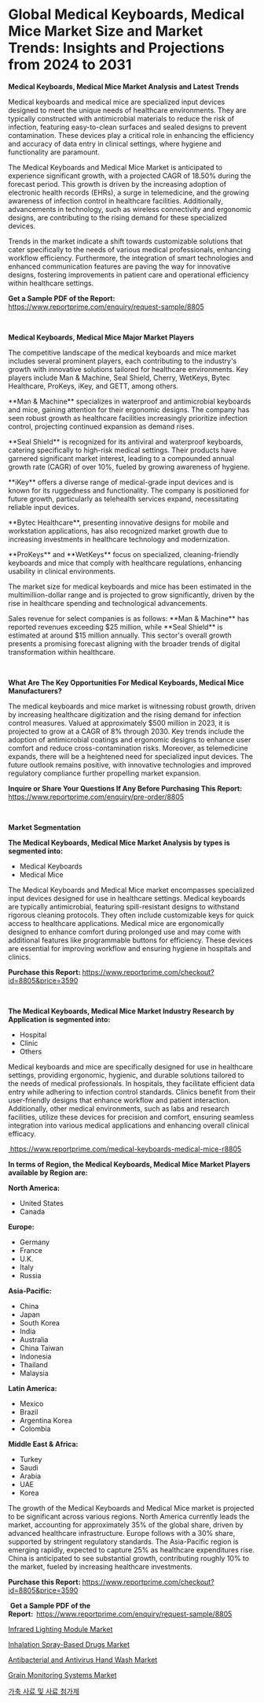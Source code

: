 <p><h1>Global Medical Keyboards, Medical Mice Market Size and Market Trends: Insights and Projections from 2024 to 2031</h1></p><p><strong>Medical Keyboards, Medical Mice Market Analysis and Latest Trends</strong></p>
<p><p>Medical keyboards and medical mice are specialized input devices designed to meet the unique needs of healthcare environments. They are typically constructed with antimicrobial materials to reduce the risk of infection, featuring easy-to-clean surfaces and sealed designs to prevent contamination. These devices play a critical role in enhancing the efficiency and accuracy of data entry in clinical settings, where hygiene and functionality are paramount.</p><p>The Medical Keyboards and Medical Mice Market is anticipated to experience significant growth, with a projected CAGR of 18.50% during the forecast period. This growth is driven by the increasing adoption of electronic health records (EHRs), a surge in telemedicine, and the growing awareness of infection control in healthcare facilities. Additionally, advancements in technology, such as wireless connectivity and ergonomic designs, are contributing to the rising demand for these specialized devices.</p><p>Trends in the market indicate a shift towards customizable solutions that cater specifically to the needs of various medical professionals, enhancing workflow efficiency. Furthermore, the integration of smart technologies and enhanced communication features are paving the way for innovative designs, fostering improvements in patient care and operational efficiency within healthcare settings.</p></p>
<p><strong>Get a Sample PDF of the Report:&nbsp;</strong> <a href="https://www.reportprime.com/enquiry/request-sample/8805">https://www.reportprime.com/enquiry/request-sample/8805</a></p>
<p>&nbsp;</p>
<p><strong>Medical Keyboards, Medical Mice Major Market Players</strong></p>
<p><p>The competitive landscape of the medical keyboards and mice market includes several prominent players, each contributing to the industry's growth with innovative solutions tailored for healthcare environments. Key players include Man & Machine, Seal Shield, Cherry, WetKeys, Bytec Healthcare, ProKeys, iKey, and GETT, among others.</p><p>**Man & Machine** specializes in waterproof and antimicrobial keyboards and mice, gaining attention for their ergonomic designs. The company has seen robust growth as healthcare facilities increasingly prioritize infection control, projecting continued expansion as demand rises.</p><p>**Seal Shield** is recognized for its antiviral and waterproof keyboards, catering specifically to high-risk medical settings. Their products have garnered significant market interest, leading to a compounded annual growth rate (CAGR) of over 10%, fueled by growing awareness of hygiene.</p><p>**iKey** offers a diverse range of medical-grade input devices and is known for its ruggedness and functionality. The company is positioned for future growth, particularly as telehealth services expand, necessitating reliable input devices.</p><p>**Bytec Healthcare**, presenting innovative designs for mobile and workstation applications, has also recognized market growth due to increasing investments in healthcare technology and modernization. </p><p>**ProKeys** and **WetKeys** focus on specialized, cleaning-friendly keyboards and mice that comply with healthcare regulations, enhancing usability in clinical environments.</p><p>The market size for medical keyboards and mice has been estimated in the multimillion-dollar range and is projected to grow significantly, driven by the rise in healthcare spending and technological advancements. </p><p>Sales revenue for select companies is as follows: **Man & Machine** has reported revenues exceeding $25 million, while **Seal Shield** is estimated at around $15 million annually. This sector's overall growth presents a promising forecast aligning with the broader trends of digital transformation within healthcare.</p></p>
<p>&nbsp;</p>
<p><strong>What Are The Key Opportunities For Medical Keyboards, Medical Mice Manufacturers?</strong></p>
<p><p>The medical keyboards and mice market is witnessing robust growth, driven by increasing healthcare digitization and the rising demand for infection control measures. Valued at approximately $500 million in 2023, it is projected to grow at a CAGR of 8% through 2030. Key trends include the adoption of antimicrobial coatings and ergonomic designs to enhance user comfort and reduce cross-contamination risks. Moreover, as telemedicine expands, there will be a heightened need for specialized input devices. The future outlook remains positive, with innovative technologies and improved regulatory compliance further propelling market expansion.</p></p>
<p><strong>Inquire or Share Your Questions If Any Before Purchasing This Report:</strong> <a href="https://www.reportprime.com/enquiry/pre-order/8805">https://www.reportprime.com/enquiry/pre-order/8805</a></p>
<p>&nbsp;</p>
<p><strong>Market Segmentation</strong></p>
<p><strong>The Medical Keyboards, Medical Mice Market Analysis by types is segmented into:</strong></p>
<p><ul><li>Medical Keyboards</li><li>Medical Mice</li></ul></p>
<p><p>The Medical Keyboards and Medical Mice market encompasses specialized input devices designed for use in healthcare settings. Medical keyboards are typically antimicrobial, featuring spill-resistant designs to withstand rigorous cleaning protocols. They often include customizable keys for quick access to healthcare applications. Medical mice are ergonomically designed to enhance comfort during prolonged use and may come with additional features like programmable buttons for efficiency. These devices are essential for improving workflow and ensuring hygiene in hospitals and clinics.</p></p>
<p><strong>Purchase this Report:&nbsp;</strong><a href="https://www.reportprime.com/checkout?id=8805&price=3590">https://www.reportprime.com/checkout?id=8805&price=3590</a></p>
<p>&nbsp;</p>
<p><strong>The Medical Keyboards, Medical Mice Market Industry Research by Application is segmented into:</strong></p>
<p><ul><li>Hospital</li><li>Clinic</li><li>Others</li></ul></p>
<p><p>Medical keyboards and mice are specifically designed for use in healthcare settings, providing ergonomic, hygienic, and durable solutions tailored to the needs of medical professionals. In hospitals, they facilitate efficient data entry while adhering to infection control standards. Clinics benefit from their user-friendly designs that enhance workflow and patient interaction. Additionally, other medical environments, such as labs and research facilities, utilize these devices for precision and comfort, ensuring seamless integration into various medical applications and enhancing overall clinical efficacy.</p></p>
<p><a href="https://www.reportprime.com/medical-keyboards-medical-mice-r8805">&nbsp;https://www.reportprime.com/medical-keyboards-medical-mice-r8805</a></p>
<p><strong>In terms of Region, the Medical Keyboards, Medical Mice Market Players available by Region are:</strong></p>
<p>
    <p> <strong> North America: </strong>
        <ul>
            <li>United States</li>
            <li>Canada</li>
        </ul>
        </p> 
    <p> <strong> Europe: </strong>
        <ul>
            <li>Germany</li>
            <li>France</li>
            <li>U.K.</li>
            <li>Italy</li>
            <li>Russia</li>
        </ul>
        </p> 
    <p> <strong> Asia-Pacific: </strong>
        <ul>
            <li>China</li>
            <li>Japan</li>
            <li>South Korea</li>
            <li>India</li>
            <li>Australia</li>
            <li>China Taiwan</li>
            <li>Indonesia</li>
            <li>Thailand</li>
            <li>Malaysia</li>
        </ul>
        </p> 
    <p> <strong> Latin America: </strong>
        <ul>
            <li>Mexico</li>
            <li>Brazil</li>
            <li>Argentina Korea</li>
            <li>Colombia</li>
        </ul>
        </p> 
    <p> <strong> Middle East & Africa: </strong>
        <ul>
            <li>Turkey</li>
            <li>Saudi</li>
            <li>Arabia</li>
            <li>UAE</li>
            <li>Korea</li>
        </ul>
    </p>
    </p>
<p><p>The growth of the Medical Keyboards and Medical Mice market is projected to be significant across various regions. North America currently leads the market, accounting for approximately 35% of the global share, driven by advanced healthcare infrastructure. Europe follows with a 30% share, supported by stringent regulatory standards. The Asia-Pacific region is emerging rapidly, expected to capture 25% as healthcare expenditures rise. China is anticipated to see substantial growth, contributing roughly 10% to the market, fueled by increasing healthcare investments.</p></p>
<p><strong>Purchase this Report: </strong><a href="https://www.reportprime.com/checkout?id=8805&price=3590">https://www.reportprime.com/checkout?id=8805&price=3590</a></p>
<p>&nbsp;<strong>Get a Sample PDF of the Report:&nbsp;&nbsp;</strong><a href="https://www.reportprime.com/enquiry/request-sample/8805">https://www.reportprime.com/enquiry/request-sample/8805</a></p>
<p><strong></strong></p>
<p><p><a href="https://issuu.com/reportprime-2/docs/infrared-lighting-module-market-siz_45ddc85b07d33d">Infrared Lighting Module Market</a></p><p><a href="https://issuu.com/reportprime-2/docs/inhalation-spray-based-drugs-market_23b0d6dda697ec">Inhalation Spray-Based Drugs Market</a></p><p><a href="https://github.com/lylyparadise/Market-Research-Report-List-5/blob/main/antibacterial-and-antivirus-hand-wash-market.md">Antibacterial and Antivirus Hand Wash Market</a></p><p><a href="https://www.linkedin.com/pulse/global-grain-monitoring-systems-market-trends-insights-growth-xuldf?trackingId=fqNcrj1aToKseqTxlezdtQ%3D%3D">Grain Monitoring Systems Market</a></p><p><a href="https://medium.com/@ixknzplk81/cattle-feed-and-feed-additives-market-%EC%9D%98-%EA%B8%80%EB%A1%9C%EB%B2%8C-%EC%8B%9C%EC%9E%A5-%EA%B0%9C%EC%9A%94%EB%8A%94-%EC%A0%84-%EC%84%B8%EA%B3%84-%EB%B0%8F-%EC%A3%BC%EC%9A%94-%EC%8B%9C%EC%9E%A5%EC%9D%98-%EC%82%B0%EC%97%85%EC%97%90-%EC%98%81%ED%96%A5%EC%9D%84-%EB%AF%B8%EC%B9%98%EB%8A%94-%EC%A3%BC%EC%9A%94-%ED%8A%B8%EB%A0%8C%EB%93%9C%EC%97%90-%EB%8C%80%ED%95%9C-%EB%8F%85%ED%8A%B9%ED%95%9C-%EA%B4%80%EC%A0%90%EC%9D%84-5d2a3ddf3ead">가축 사료 및 사료 첨가제</a></p></p>